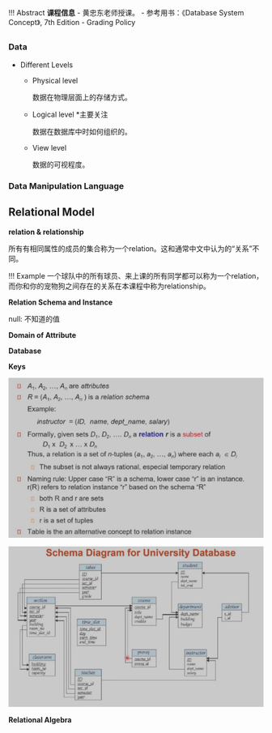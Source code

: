 !!! Abstract
    **课程信息**
    - 黄忠东老师授课。
    - 参考用书：《Database System Concept》, 7th Edition
    - Grading Policy
    
## 

### Data

- Different Levels

  - Physical level
  
    数据在物理层面上的存储方式。

  - Logical level \*主要关注
  
    数据在数据库中时如何组织的。

  - View level
  
    数据的可视程度。

### Data Manipulation Language


## Relational Model

**relation & relationship**

所有有相同属性的成员的集合称为一个relation。这和通常中文中认为的“关系”不同。

!!! Example
    一个球队中的所有球员、来上课的所有同学都可以称为一个relation，而你和你的宠物狗之间存在的关系在本课程中称为relationship。

**Relation Schema and Instance**

null: 不知道的值

**Domain of Attribute**

**Database**

**Keys**

![定义图](images/DB/db1.png "神秘关系图")

![关系图](images/DB/db2.png "神秘关系图")

**Relational Algebra**